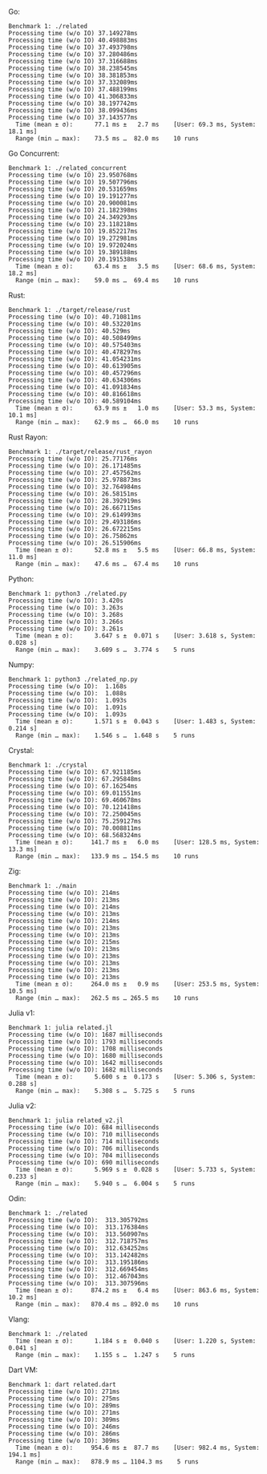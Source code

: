 Go:

	Benchmark 1: ./related
	Processing time (w/o IO) 37.149278ms
	Processing time (w/o IO) 40.498883ms
	Processing time (w/o IO) 37.493798ms
	Processing time (w/o IO) 37.280486ms
	Processing time (w/o IO) 37.316688ms
	Processing time (w/o IO) 38.238545ms
	Processing time (w/o IO) 38.381853ms
	Processing time (w/o IO) 37.332089ms
	Processing time (w/o IO) 37.488199ms
	Processing time (w/o IO) 41.306833ms
	Processing time (w/o IO) 38.197742ms
	Processing time (w/o IO) 38.099436ms
	Processing time (w/o IO) 37.143577ms
	  Time (mean ± σ):      77.1 ms ±   2.7 ms    [User: 69.3 ms, System: 18.1 ms]
	  Range (min … max):    73.5 ms …  82.0 ms    10 runs
	 
Go Concurrent:

	Benchmark 1: ./related_concurrent
	Processing time (w/o IO) 23.950768ms
	Processing time (w/o IO) 19.507796ms
	Processing time (w/o IO) 20.531659ms
	Processing time (w/o IO) 19.191277ms
	Processing time (w/o IO) 20.900081ms
	Processing time (w/o IO) 21.182398ms
	Processing time (w/o IO) 24.349293ms
	Processing time (w/o IO) 23.118218ms
	Processing time (w/o IO) 19.852217ms
	Processing time (w/o IO) 19.272981ms
	Processing time (w/o IO) 19.972024ms
	Processing time (w/o IO) 19.389188ms
	Processing time (w/o IO) 20.191538ms
	  Time (mean ± σ):      63.4 ms ±   3.5 ms    [User: 68.6 ms, System: 18.2 ms]
	  Range (min … max):    59.0 ms …  69.4 ms    10 runs
	 
Rust:

	Benchmark 1: ./target/release/rust
	Processing time (w/o IO): 40.710811ms
	Processing time (w/o IO): 40.532201ms
	Processing time (w/o IO): 40.529ms
	Processing time (w/o IO): 40.508499ms
	Processing time (w/o IO): 40.575403ms
	Processing time (w/o IO): 40.478297ms
	Processing time (w/o IO): 41.054231ms
	Processing time (w/o IO): 40.613905ms
	Processing time (w/o IO): 40.457296ms
	Processing time (w/o IO): 40.634306ms
	Processing time (w/o IO): 41.091834ms
	Processing time (w/o IO): 40.816618ms
	Processing time (w/o IO): 40.589104ms
	  Time (mean ± σ):      63.9 ms ±   1.0 ms    [User: 53.3 ms, System: 10.1 ms]
	  Range (min … max):    62.9 ms …  66.0 ms    10 runs
	 
Rust Rayon:

	Benchmark 1: ./target/release/rust_rayon
	Processing time (w/o IO): 25.77176ms
	Processing time (w/o IO): 26.171485ms
	Processing time (w/o IO): 27.457562ms
	Processing time (w/o IO): 25.978873ms
	Processing time (w/o IO): 32.764984ms
	Processing time (w/o IO): 26.58151ms
	Processing time (w/o IO): 28.392919ms
	Processing time (w/o IO): 26.667115ms
	Processing time (w/o IO): 29.614993ms
	Processing time (w/o IO): 29.493186ms
	Processing time (w/o IO): 26.672215ms
	Processing time (w/o IO): 26.75862ms
	Processing time (w/o IO): 26.515906ms
	  Time (mean ± σ):      52.8 ms ±   5.5 ms    [User: 66.8 ms, System: 11.0 ms]
	  Range (min … max):    47.6 ms …  67.4 ms    10 runs
	 
Python:

	Benchmark 1: python3 ./related.py
	Processing time (w/o IO): 3.420s
	Processing time (w/o IO): 3.263s
	Processing time (w/o IO): 3.268s
	Processing time (w/o IO): 3.266s
	Processing time (w/o IO): 3.261s
	  Time (mean ± σ):      3.647 s ±  0.071 s    [User: 3.618 s, System: 0.028 s]
	  Range (min … max):    3.609 s …  3.774 s    5 runs
	 
Numpy:

	Benchmark 1: python3 ./related_np.py
	Processing time (w/o IO):  1.168s
	Processing time (w/o IO):  1.088s
	Processing time (w/o IO):  1.093s
	Processing time (w/o IO):  1.091s
	Processing time (w/o IO):  1.093s
	  Time (mean ± σ):      1.571 s ±  0.043 s    [User: 1.483 s, System: 0.214 s]
	  Range (min … max):    1.546 s …  1.648 s    5 runs
	 
Crystal:

	Benchmark 1: ./crystal
	Processing time (w/o IO): 67.921185ms
	Processing time (w/o IO): 67.295848ms
	Processing time (w/o IO): 67.16254ms
	Processing time (w/o IO): 69.011551ms
	Processing time (w/o IO): 69.460678ms
	Processing time (w/o IO): 70.121418ms
	Processing time (w/o IO): 72.250045ms
	Processing time (w/o IO): 75.259127ms
	Processing time (w/o IO): 70.008811ms
	Processing time (w/o IO): 68.568324ms
	  Time (mean ± σ):     141.7 ms ±   6.0 ms    [User: 128.5 ms, System: 13.3 ms]
	  Range (min … max):   133.9 ms … 154.5 ms    10 runs
	 
Zig:

	Benchmark 1: ./main
	Processing time (w/o IO): 214ms
	Processing time (w/o IO): 213ms
	Processing time (w/o IO): 214ms
	Processing time (w/o IO): 213ms
	Processing time (w/o IO): 214ms
	Processing time (w/o IO): 213ms
	Processing time (w/o IO): 213ms
	Processing time (w/o IO): 215ms
	Processing time (w/o IO): 213ms
	Processing time (w/o IO): 213ms
	Processing time (w/o IO): 213ms
	Processing time (w/o IO): 213ms
	Processing time (w/o IO): 213ms
	  Time (mean ± σ):     264.0 ms ±   0.9 ms    [User: 253.5 ms, System: 10.5 ms]
	  Range (min … max):   262.5 ms … 265.5 ms    10 runs
	 
Julia v1:

	Benchmark 1: julia related.jl
	Processing time (w/o IO): 1687 milliseconds
	Processing time (w/o IO): 1793 milliseconds
	Processing time (w/o IO): 1708 milliseconds
	Processing time (w/o IO): 1680 milliseconds
	Processing time (w/o IO): 1642 milliseconds
	Processing time (w/o IO): 1682 milliseconds
	  Time (mean ± σ):      5.600 s ±  0.173 s    [User: 5.306 s, System: 0.288 s]
	  Range (min … max):    5.308 s …  5.725 s    5 runs
	 
Julia v2:

	Benchmark 1: julia related_v2.jl
	Processing time (w/o IO): 684 milliseconds
	Processing time (w/o IO): 710 milliseconds
	Processing time (w/o IO): 714 milliseconds
	Processing time (w/o IO): 706 milliseconds
	Processing time (w/o IO): 704 milliseconds
	Processing time (w/o IO): 690 milliseconds
	  Time (mean ± σ):      5.969 s ±  0.028 s    [User: 5.733 s, System: 0.233 s]
	  Range (min … max):    5.940 s …  6.004 s    5 runs
	 
Odin:

	Benchmark 1: ./related
	Processing time (w/o IO):  313.305792ms
	Processing time (w/o IO):  313.176384ms
	Processing time (w/o IO):  313.560907ms
	Processing time (w/o IO):  312.718757ms
	Processing time (w/o IO):  312.634252ms
	Processing time (w/o IO):  313.142482ms
	Processing time (w/o IO):  313.195186ms
	Processing time (w/o IO):  312.669454ms
	Processing time (w/o IO):  312.467043ms
	Processing time (w/o IO):  313.307596ms
	  Time (mean ± σ):     874.2 ms ±   6.4 ms    [User: 863.6 ms, System: 10.2 ms]
	  Range (min … max):   870.4 ms … 892.0 ms    10 runs
	 
Vlang:

	Benchmark 1: ./related
	  Time (mean ± σ):      1.184 s ±  0.040 s    [User: 1.220 s, System: 0.041 s]
	  Range (min … max):    1.155 s …  1.247 s    5 runs
	 
Dart VM:

	Benchmark 1: dart related.dart
	Processing time (w/o IO): 271ms
	Processing time (w/o IO): 275ms
	Processing time (w/o IO): 289ms
	Processing time (w/o IO): 271ms
	Processing time (w/o IO): 309ms
	Processing time (w/o IO): 246ms
	Processing time (w/o IO): 286ms
	Processing time (w/o IO): 309ms
	  Time (mean ± σ):     954.6 ms ±  87.7 ms    [User: 982.4 ms, System: 194.1 ms]
	  Range (min … max):   878.9 ms … 1104.3 ms    5 runs
	 
